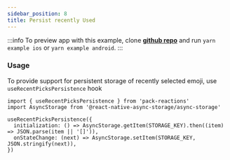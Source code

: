 ```yaml
---
sidebar_position: 8
title: Persist recently Used
---
```


:::info
To preview app with this example, clone [**github repo**](https://github.com/TheWidlarzGroup/rn-emoji-keyboard.git) and run `yarn example ios` or `yarn example android`.
:::

### Usage

To provide support for persistent storage of recently selected emoji, use `useRecentPicksPersistence` hook

```tsx
import { useRecentPicksPersistence } from 'pack-reactions'
import AsyncStorage from '@react-native-async-storage/async-storage'

useRecentPicksPersistence({
  initialization: () => AsyncStorage.getItem(STORAGE_KEY).then((item) => JSON.parse(item || '[]')),
  onStateChange: (next) => AsyncStorage.setItem(STORAGE_KEY, JSON.stringify(next)),
})
```
